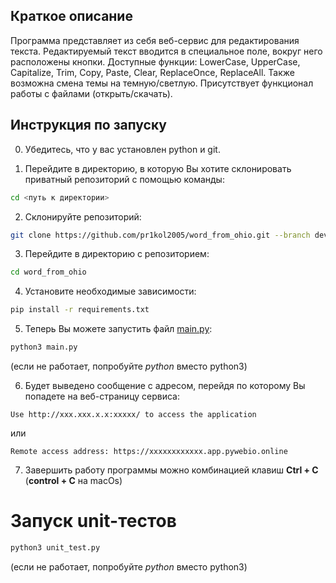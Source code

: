 ## Краткое описание
Программа представляет из себя веб-сервис для редактирования текста. Редактируемый текст вводится  в специальное поле, вокруг него расположены кнопки. Доступные функции: LowerCase, UpperCase, Capitalize, Trim, Copy, Paste, Clear, ReplaceOnce, ReplaceAll. Также возможна смена темы на темную/светлую. Присутствует функционал работы с файлами (открыть/скачать).

## Инструкция по запуску
0. Убедитесь, что у вас установлен python и git. 

1. Перейдите в директорию, в которую Вы хотите склонировать приватный репозиторий с помощью команды:

```sh
cd <путь к директории>
```

2. Склонируйте репозиторий:

```sh
git clone https://github.com/pr1kol2005/word_from_ohio.git --branch dev
```

3. Перейдите в директорию с репозиторием:

```sh
cd word_from_ohio
```

4. Установите необходимые зависимости:

```sh
pip install -r requirements.txt
```

5. Теперь Вы можете запустить файл [main.py](main.py):

```sh
python3 main.py
```
(если не работает, попробуйте *python* вместо python3)

6. Будет выведено сообщение с адресом, перейдя по которому Вы попадете на веб-страницу сервиса:

```Use http://xxx.xxx.x.x:xxxxx/ to access the application```

или

```Remote access address: https://xxxxxxxxxxxx.app.pywebio.online```

7. Завершить работу программы можно комбинацией клавиш **Ctrl + C** (**control + C** на macOs)

# Запуск unit-тестов

```sh
python3 unit_test.py
```
(если не работает, попробуйте *python* вместо python3)
